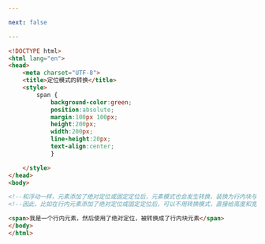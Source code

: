 ```yaml
---

next: false

---
```




<BlogInfo id="92" title="65.定位模式的转换" author="白日梦想猿" pv=0 read_times=0 pre_cost_time="0分26秒" category="css学习" tag_list="['css学习']" create_time="2020.07.26 14:43:03" update_time="2020.07.26 14:49:35" />

```html
<!DOCTYPE html>
<html lang="en">
<head>
    <meta charset="UTF-8">
    <title>定位模式的转换</title>
    <style>
        span {
            background-color:green;
            position:absolute;
            margin:100px 100px;
            height:200px;
            width:200px;
            line-height:20px;
            text-align:center;
            }

    </style>
</head>
<body>

<!--和浮动一样，元素添加了绝对定位或固定定位后，元素模式也会发生转换，装换为行内块与元素-->
<!--因此，比如在行内元素添加了绝对定位或固定定位后，可以不用转换模式，直接给高度和宽度就行了-->

<span>我是一个行内元素，然后使用了绝对定位，被转换成了行内块元素</span>
</body>
</html>
```



<ActionBox />
